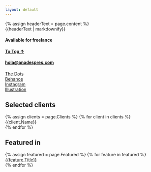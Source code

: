 ```yaml
---
layout: default
---
```


<div class="tracker"></div>
<div class="header-imager">
  {% assign headerText = page.content %}
  <div class="about-page-wrapper header-text">{{headerText | markdownify}}</div>
  <div class="header-footer">
    <div class="flex">
      <div class="left">
        <h4>Available for freelance</h4>
      </div>
      <div class="center top">
        <h4><a href="#top">To Top ↑</a></h4>
      </div>
      <div class="right">
        <h4><a href="mailto:hola@anadespres.com">hola@anadespres.com</a><h4>
      </div>
    </div>
  </div>
</div>
<div class="ad-three-col">
  <div class="other-sites">
    <div><a href="#">The Dots</a></div>
  </div>
  <div class="other-sites">
    <div><a href="#">Behance</a></div>
  </div>
  <div class="other-sites">
    <div><a href="#">Instagram</a></div>
    <div><a href="#">Illustration</a></div>
  </div>
</div>

<div class="ad-three-col">
  <div class="clients">
    <h2>Selected clients</h2>
    {% assign clients = page.Clients %}
    {% for client in clients %}
    <div>{{client.Name}}</div>
    {% endfor %}
  </div>
  <div class="other-sites">

  </div>
  <div class="feature">
    <h2>Featured in</h2>
    {% assign featured = page.Featured %}
    {% for feature in featured %}
    <div><a href="{{feature.Link}}">{{feature.Title}}</a></div>
    {% endfor %}
  </div>
</div>
